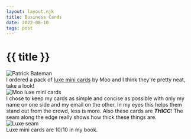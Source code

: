 ```yaml
---
layout: layout.njk
title: Business Cards
date: 2022-08-10
tags: post
---
```

# {{ title }}
![Patrick Bateman](/images/bateman.png)  
I ordered a pack of [luxe mini cards](https://www.moo.com/us/business-cards/minicards) by Moo and I think they're pretty neat, take a look!  
![Moo luxe mini cards](/images/moo1.png)  
I chose to keep my cards as simple and concise as possible with only my name on one side and my email on the other. In my eyes this helps them stand out from the crowd, less is more. Also these cards are ***THICC***! The seam along the edge really shows how thick these things are.  
![Luxe seam](/images/moo2.png)  
Luxe mini cards are 10/10 in my book.
